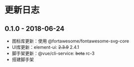 # 更新日志

## 0.1.0 - 2018-06-24

- 图标库更新：使用 @fortawesome/fontawesome-svg-core
- UI库更新：element-ui: ~~2.3.9~~ 2.4.1
- 脚手架更新：@vue/cli-service: ~~beta~~ rc-3
- 搭建脚手架
